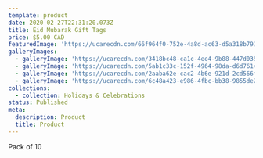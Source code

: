 ```yaml
---
template: product
date: 2020-02-27T22:31:20.073Z
title: Eid Mubarak Gift Tags
price: $5.00 CAD
featuredImage: 'https://ucarecdn.com/66f964f0-752e-4a8d-ac63-d5a318b791ad/'
galleryImages:
  - galleryImage: 'https://ucarecdn.com/3418bc48-ca1c-4ee4-9b88-447d03588753/'
  - galleryImage: 'https://ucarecdn.com/5ab1c33c-152f-4964-98da-d6d761469a78/'
  - galleryImage: 'https://ucarecdn.com/2aaba62e-cac2-4b6e-921d-2cd566fe9de3/'
  - galleryImage: 'https://ucarecdn.com/6c48a423-e986-4fbc-bb38-9855de29391d/'
collections:
  - collection: Holidays & Celebrations
status: Published
meta:
  description: Product
  title: Product
---
```

Pack of 10
